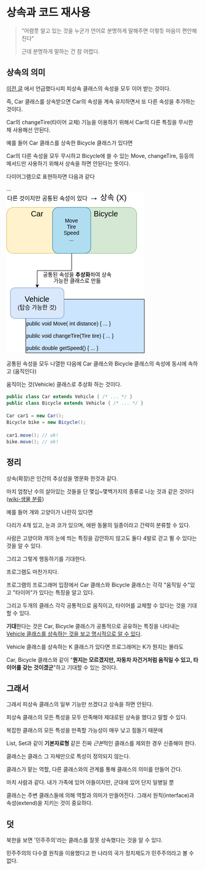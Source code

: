 # 상속과 코드 재사용

>"어렴풋 알고 있는 것을 누군가 언어로 분명하게 말해주면 이렇듯 마음이 편안해진다"
>
> 근데 분명하게 말하는 건 참 어렵다.

## 상속의 의미

[이전 글](https://github.com/ccppoo/MyMilitaryServiceLog/blob/master/%EA%B3%B5%EB%B6%80%ED%95%9C%EA%B2%83_%EC%A0%95%EB%A6%AC/%EC%98%A4%EB%B8%8C%EC%A0%9D%ED%8A%B8(Objects)-%EC%A1%B0%EC%98%81%ED%98%B8/10%EC%9E%A5%20%EC%83%81%EC%86%8D%EA%B3%BC%20%EC%BD%94%EB%93%9C%20%EC%9E%AC%EC%82%AC%EC%9A%A9(1).md)
에서 언급했다시피 피상속 클래스의 속성을 모두 이어 받는 것이다.

즉, Car 클래스를 상속받으면 Car의 속성을 계속 유지하면서 또 다른 속성을 추가하는 것이다.

Car의 changeTire(타이어 교체) 기능을 이용하기 위해서 Car의 다른 특징을 무시한 채 사용해선 안된다.

예를 들어 Car 클래스를 상속한 Bicycle 클래스가 있다면

Car의 다른 속성을 모두 무시하고 Bicycle에 쓸 수 있는 Move, changeTire, 등등의 메서드만 사용하기 위해서 상속을 하면 안된다는 뜻이다.

다이어그램으로 표현하자면 다음과 같다

...<br>
![Making Extendable abstract class](https://github.com/ccppoo/MyMilitaryServiceLog/blob/master/%EA%B3%B5%EB%B6%80%ED%95%9C%EA%B2%83_%EC%A0%95%EB%A6%AC/MakingExtendableAbstractClass.png)

공통된 속성을 모두 나열한 다음에 Car 클래스와 Bicycle 클래스의 속성에 동시에 속하고 (움직인다)

움직이는 것(Vehicle) 클래스로 추상화 하는 것이다.

```java
public class Car extends Vehicle { /* ... */ }
public class Bicycle extends Vehicle { /* ... */ }

Car car1 = new Car();
Bicycle bike = new Bicycle();

car1.move(); // ok!
bike.move(); // ok!
```

## 정리

상속(확장)은 인간의 추상성을 명문화 한것과 같다.

마치 엄청난 수의 살아있는 것들을 단 몇십~몇백가지의 종류로 나눈 것과 같은 것이다 ([wiki-생물 분류](https://ko.wikipedia.org/wiki/%EC%83%9D%EB%AC%BC_%EB%B6%84%EB%A5%98))

예를 들어 개와 고양이가 나란히 있다면

다리가 4개 있고, 눈과 코가 있으며, 애완 동물의 일종이라고 간략히 분류할 수 있다.

사람은 고양이와 개의 눈에 띄는 특징을 감안하지 않고도 둘다 4발로 걷고 뛸 수 있다는 것을 알 수 있다.

그리고 그렇게 행동하기를 기대한다.

프로그램도 마찬가지다.

프로그램의 프로그래머 입장에서 Car 클래스와 Bicycle 클래스는 각각 "움직일 수"있고 "타이어"가 있다는 특징을 알고 있다.

그리고 두개의 클래스 각각 공통적으로 움직이고, 타이어를 교체할 수 있다는 것을 기대할 수 있다.

**기대**한다는 것은 Car, Bicycle 클래스가 공통적으로 공유하는 특징을 나타내는 <ins>Vehicle 클래스를 상속하는 것을 보고 명시적으로 알 수 있다</ins>.

Vehicle 클래스를 상속하는 K 클래스가 있다면 프로그래머는 K가 뭔지는 몰라도

Car, Bicycle 클래스와 같이 "**뭔지는 모르겠지만, 자동차 자건거처럼 움직일 수 있고, 타이어를 갖는 것이겠군**"하고 기대할 수 있는 것이다.

## 그래서

그래서 피상속 클래스의 일부 기능만 쓰겠다고 상속을 하면 안된다.

피상속 클래스의 모든 특성을 모두 만족해야 제대로된 상속을 했다고 말할 수 있다.

복잡한 클래스의 모든 특성을 만족할 가능성이 매우 낮고 힘들기 때문에

List, Set과 같이 **기본자료형** 같은 진짜 *근본*적인 클래스를 제외한 경우 신중해야 한다.

클래스는 클래스 그 자체만으로 특성이 정의되지 않는다.

클래스가 맡는 역할, 다른 클래스와의 관계를 통해 클래스의 의미를 만들어 간다.

마치 사람과 같다. 내가 가족에 있어 아들이지만, 군대에 있어 단지 일병일 뿐

클래스는 주변 클래스들에 의해 역할과 의미가 만들어진다. 그래서 원칙(interface)과 속성(extend)을 지키는 것이 중요하다. 

## 덧

북한을 보면 '민주주의'라는 클래스를 잘못 상속했다는 것을 알 수 있다.

민주주의의 다수결 원칙을 이용했다고 한 나라의 국가 정치제도가 민주주의라고 볼 수 없다.

